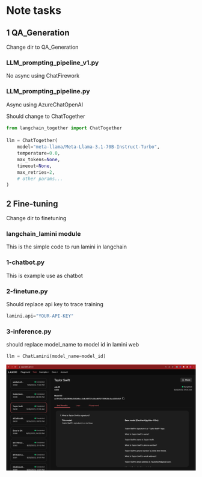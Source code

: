 # Note tasks

## 1 QA_Generation

Change dir to QA_Generation

### LLM_prompting_pipeline_v1.py

No async using ChatFirework

### LLM_prompting_pipeline.py

Async using AzureChatOpenAI

Should change to ChatTogether

```python
from langchain_together import ChatTogether

llm = ChatTogether(
    model="meta-llama/Meta-Llama-3.1-70B-Instruct-Turbo",
    temperature=0.0,
    max_tokens=None,
    timeout=None,
    max_retries=2,
    # other params...
)
```

## 2 Fine-tuning

Change dir to finetuning

### langchain_lamini module

This is the simple code to run lamini in langchain

### 1-chatbot.py

This is example use as chatbot

### 2-finetune.py

Should replace api key to trace training

```python
lamini.api="YOUR-API-KEY"
```

### 3-inference.py

should replace model_name to model id in lamini web

```python
llm = ChatLamini(model_name=model_id)
```

![alt text](image.png)

